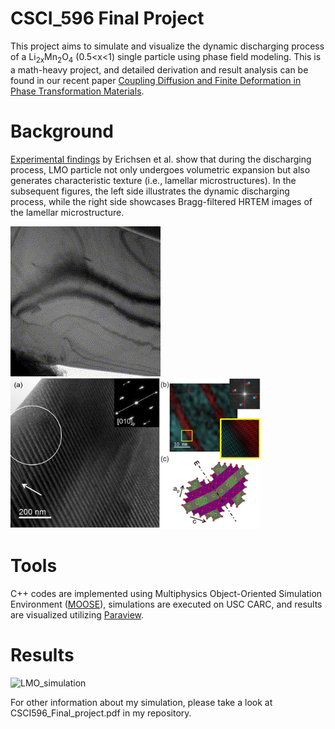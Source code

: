 # CSCI_596 Final Project
This project aims to simulate and visualize the dynamic discharging process of a Li<sub>2x</sub>Mn<sub>2</sub>O<sub>4</sub> (0.5<x<1) single particle using phase field modeling. This is a math-heavy project, and detailed derivation and result analysis can be found in our recent paper [Coupling Diffusion and Finite Deformation in Phase Transformation Materials]([https://arxiv.org/abs/2309.01870](https://www.sciencedirect.com/science/article/pii/S0022509623003058)).

# Background
[Experimental findings](https://pubs.acs.org/doi/full/10.1021/acsaem.0c00380) by Erichsen et al. show that during the discharging process, LMO particle not only undergoes volumetric expansion but also generates characteristic texture (i.e., lamellar microstructures). In the subsequent figures, the left side illustrates the dynamic discharging process, while the right side showcases Bragg-filtered HRTEM images of the lamellar microstructure.

![LMO_experiment](LMO_experiment.gif) <img src="LMO_Lamellar_microstructure.jpeg" alt="LMO_lamellar_microstructure" width="400"/>
 
# Tools
C++ codes are implemented using Multiphysics Object-Oriented Simulation Environment ([MOOSE](https://mooseframework.inl.gov/index.html)), simulations are executed on USC CARC, and results are visualized utilizing [Paraview](https://www.paraview.org/).

# Results
<img src="LMO_simulation.gif" alt="LMO_simulation" width="800"/>

For other information about my simulation, please take a look at CSCI596_Final_project.pdf in my repository.
